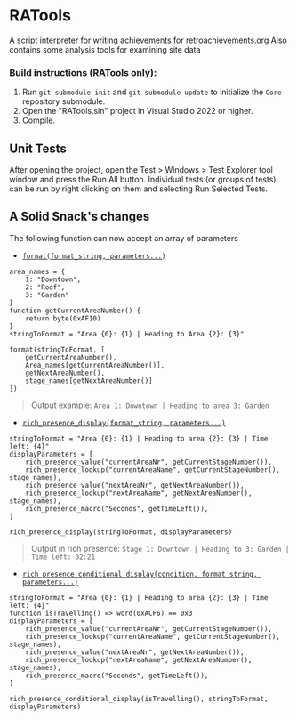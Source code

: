 # RATools
A script interpreter for writing achievements for retroachievements.org
Also contains some analysis tools for examining site data

### Build instructions (RATools only):
1) Run `git submodule init` and `git submodule update` to initialize the `Core` repository submodule.
2) Open the "RATools.sln" project in Visual Studio 2022 or higher.
3) Compile.

## Unit Tests
After opening the project, open the Test > Windows > Test Explorer tool window and press the Run All button. Individual tests (or groups of tests) can be run by right clicking on them and selecting Run Selected Tests.


## A Solid Snack's changes
The following function can now accept an array of parameters

- [`format(format_string, parameters...)`](https://github.com/Jamiras/RATools/wiki/Rich-Presence-Functions#rich_presence_conditional_displaycondition-format_string-parameters "format function RATools documentation")
```
area_names = {
    1: "Downtown",
    2: "Roof",
    3: "Garden"
}
function getCurrentAreaNumber() {
    return byte(0xAF10)
}
stringToFormat = "Area {0}: {1} | Heading to Area {2}: {3}"

format(stringToFormat, [
    getCurrentAreaNumber(), 
    Area_names[getCurrentAreaNumber()], 
    getNextAreaNumber(), 
    stage_names[getNextAreaNumber()]
])
```
> Output example: `Area 1: Downtown | Heading to area 3: Garden`

- [`rich_presence_display(format_string, parameters...)`](https://github.com/Jamiras/RATools/wiki/Rich-Presence-Functions#rich_presence_conditional_displaycondition-format_string-parameters "rich_presence_display function RATools documentation")
```
stringToFormat = "Area {0}: {1} | Heading to area {2}: {3} | Time left: {4}"
displayParameters = [
    rich_presence_value("currentAreaNr", getCurrentStageNumber()),
    rich_presence_lookup("currentAreaName", getCurrentStageNumber(), stage_names),
    rich_presence_value("nextAreaNr", getNextAreaNumber()),
    rich_presence_lookup("nextAreaName", getNextAreaNumber(), stage_names),
    rich_presence_macro("Seconds", getTimeLeft()),
]

rich_presence_display(stringToFormat, displayParameters)
```
> Output in rich presence: `Stage 1: Downtown | Heading to 3: Garden | Time left: 02:21`
- [`rich_presence_conditional_display(condition, format_string, parameters...)`](https://github.com/Jamiras/RATools/wiki/Rich-Presence-Functions#rich_presence_conditional_displaycondition-format_string-parameters "rich_presence_conditional_display function RATools documentation")
```
stringToFormat = "Area {0}: {1} | Heading to area {2}: {3} | Time left: {4}"
function isTravelling() => word(0xACF6) == 0x3
displayParameters = [
    rich_presence_value("currentAreaNr", getCurrentStageNumber()),
    rich_presence_lookup("currentAreaName", getCurrentStageNumber(), stage_names),
    rich_presence_value("nextAreaNr", getNextAreaNumber()),
    rich_presence_lookup("nextAreaName", getNextAreaNumber(), stage_names),
    rich_presence_macro("Seconds", getTimeLeft()),
]

rich_presence_conditional_display(isTravelling(), stringToFormat, displayParameters)
```
